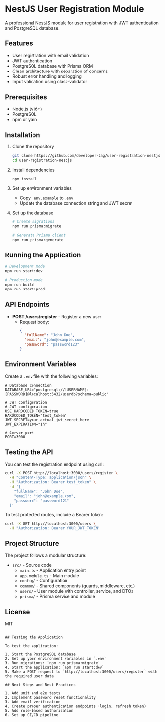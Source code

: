 # NestJS User Registration Module

A professional NestJS module for user registration with JWT authentication and PostgreSQL database.

## Features

- User registration with email validation
- JWT authentication
- PostgreSQL database with Prisma ORM
- Clean architecture with separation of concerns
- Robust error handling and logging
- Input validation using class-validator

## Prerequisites

- Node.js (v16+)
- PostgreSQL
- npm or yarn

## Installation

1. Clone the repository
   ```bash
   git clone https://github.com/developer-tag/user-registration-nestjs.git
   cd user-registration-nestjs
   ```

2. Install dependencies
   ```bash
   npm install
   ```

3. Set up environment variables
   - Copy `.env.example` to `.env`
   - Update the database connection string and JWT secret

4. Set up the database
   ```bash
   # Create migrations
   npm run prisma:migrate

   # Generate Prisma client
   npm run prisma:generate
   ```

## Running the Application

```bash
# Development mode
npm run start:dev

# Production mode
npm run build
npm run start:prod
```

## API Endpoints

- **POST /users/register** - Register a new user
  - Request body:
    ```json
    {
      "fullName": "John Doe",
      "email": "john@example.com",
      "password": "password123"
    }
    ```

## Environment Variables

Create a `.env` file with the following variables:

```
# Database connection
DATABASE_URL="postgresql://[USERNAME]:[PASSWORD]@localhost:5432/userdb?schema=public"

# JWT configuration
# JWT configuration
USE_HARDCODED_TOKEN=true
HARDCODED_TOKEN="test_token"
JWT_SECRET=your_actual_jwt_secret_here
JWT_EXPIRATION="1h"

# Server port
PORT=3000
```

## Testing the API

You can test the registration endpoint using curl:

```bash
curl -X POST http://localhost:3000/users/register \
  -H "Content-Type: application/json" \
  -H "Authorization: Bearer test_token" \
  -d '{
    "fullName": "John Doe",
    "email": "john@example.com",
    "password": "password123"
  }'
```

To test protected routes, include a Bearer token:

```bash
curl -X GET http://localhost:3000/users \
  -H "Authorization: Bearer YOUR_JWT_TOKEN"
```

## Project Structure

The project follows a modular structure:

- `src/` - Source code
  - `main.ts` - Application entry point
  - `app.module.ts` - Main module
  - `config/` - Configuration
  - `common/` - Shared components (guards, middleware, etc.)
  - `users/` - User module with controller, service, and DTOs
  - `prisma/` - Prisma service and module

## License

MIT
```

## Testing the Application

To test the application:

1. Start the PostgreSQL database
2. Set up your environment variables in `.env`
3. Run migrations: `npm run prisma:migrate`
4. Start the application: `npm run start:dev`
5. Make a POST request to `http://localhost:3000/users/register` with the required user data

## Next Steps and Best Practices

1. Add unit and e2e tests
2. Implement password reset functionality
3. Add email verification
4. Create proper authentication endpoints (login, refresh token)
5. Add role-based authorization
6. Set up CI/CD pipeline

